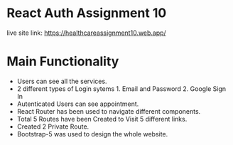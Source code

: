 # React Auth Assignment 10
live site link: https://healthcareassignment10.web.app/
# Main Functionality
* Users can see all the services.
* 2 different types of Login sytems 1. Email and Password 2. Google Sign In
* Autenticated Users can see appointment. 
* React Router  has been used to navigate different components.
* Total 5 Routes have been Created to Visit 5 different links.
* Created 2 Private Route.
* Bootstrap-5 was used to design the whole website.

